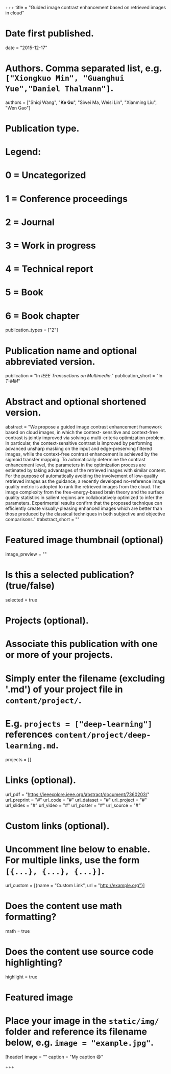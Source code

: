 +++
title = "Guided image contrast enhancement based on retrieved images in cloud"

# Date first published.
date = "2015-12-17"

# Authors. Comma separated list, e.g. `["Xiongkuo Min", "Guanghui Yue","Daniel Thalmann"]`.
authors = ["Shiqi Wang", "**Ke Gu**", "Siwei Ma, Weisi Lin", "Xianming Liu", "Wen Gao"]
# Publication type.
# Legend:
# 0 = Uncategorized
# 1 = Conference proceedings
# 2 = Journal
# 3 = Work in progress
# 4 = Technical report
# 5 = Book
# 6 = Book chapter
publication_types = ["2"]

# Publication name and optional abbreviated version.
publication = "In *IEEE Transactions on Multimedia*."
publication_short = "In *T-MM*"

# Abstract and optional shortened version.
abstract = "We propose a guided image contrast enhancement framework based on cloud images, in which the context- sensitive and context-free contrast is jointly improved via solving a multi-criteria optimization problem. In particular, the context-sensitive contrast is improved by performing advanced unsharp masking on the input and edge-preserving filtered images, while the context-free contrast enhancement is achieved by the sigmoid transfer mapping. To automatically determine the contrast enhancement level, the parameters in the optimization process are estimated by taking advantages of the retrieved images with similar content. For the purpose of automatically avoiding the involvement of low-quality retrieved images as the guidance, a recently developed no-reference image quality metric is adopted to rank the retrieved images from the cloud. The image complexity from the free-energy-based brain theory and the surface quality statistics in salient regions are collaboratively optimized to infer the parameters. Experimental results confirm that the proposed technique can efficiently create visually-pleasing enhanced images which are better than those produced by the classical techniques in both subjective and objective comparisons."
#abstract_short = ""

# Featured image thumbnail (optional)
image_preview = ""

# Is this a selected publication? (true/false)
selected = true

# Projects (optional).
#   Associate this publication with one or more of your projects.
#   Simply enter the filename (excluding '.md') of your project file in `content/project/`.
#   E.g. `projects = ["deep-learning"]` references `content/project/deep-learning.md`.
projects = []

# Links (optional).
url_pdf = "https://ieeexplore.ieee.org/abstract/document/7360203/"
url_preprint = "#"
url_code = "#"
url_dataset = "#"
url_project = "#"
url_slides = "#"
url_video = "#"
url_poster = "#"
url_source = "#"

# Custom links (optional).
#   Uncomment line below to enable. For multiple links, use the form `[{...}, {...}, {...}]`.
 url_custom = [{name = "Custom Link", url = "http://example.org"}]

# Does the content use math formatting?
math = true

# Does the content use source code highlighting?
highlight = true

# Featured image
# Place your image in the `static/img/` folder and reference its filename below, e.g. `image = "example.jpg"`.
[header]
image = ""
caption = "My caption 😄"

+++
